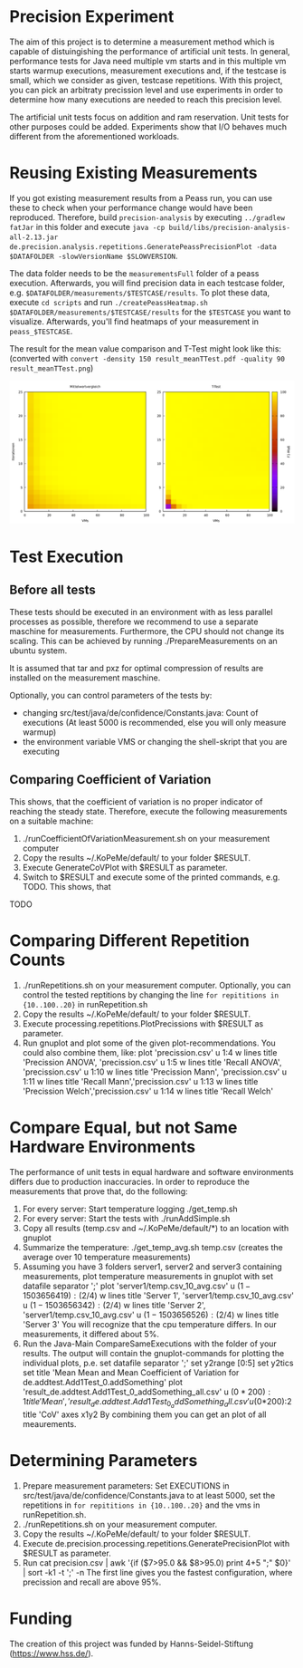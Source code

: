 Precision Experiment
===================

The aim of this project is to determine a measurement method which is capable of distuingishing the performance of artificial unit tests. In general, performance tests for Java need multiple vm starts and in this multiple vm starts warmup executions, measurement executions and, if the testcase is small, which we consider as given, testcase repetitions. With this project, you can pick an arbitraty precission level and use experiments in order to determine how many executions are needed to reach this precision level. 

The artificial unit tests focus on addition and ram reservation. Unit tests for other purposes could be added. Experiments show that I/O behaves much different from the aforementioned workloads.

# Reusing Existing Measurements

If you got existing measurement results from a Peass run, you can use these to check when your performance change would have been reproduced. Therefore, build `precision-analysis` by executing `../gradlew fatJar` in this folder and execute `java -cp build/libs/precision-analysis-all-2.13.jar de.precision.analysis.repetitions.GeneratePeassPrecisionPlot -data $DATAFOLDER -slowVersionName $SLOWVERSION`. 

The data folder needs to be the `measurementsFull` folder of a peass execution. Afterwards, you will find precision data in each testcase folder, e.g. `$DATAFOLDER/measurements/$TESTCASE/results`. To plot these data, execute `cd scripts` and run `./createPeassHeatmap.sh $DATAFOLDER/measurements/$TESTCASE/results` for the `$TESTCASE` you want to visualize. Afterwards, you'll find heatmaps of your measurement in `peass_$TESTCASE`.

The result for the mean value comparison and T-Test might look like this: (converted with `convert -density 150 result_meanTTest.pdf -quality 90 result_meanTTest.png`)

![image](img/result_meanTTest.png)

# Test Execution

## Before all tests

These tests should be executed in an environment with as less parallel processes as possible, therefore we recommend to use a separate maschine for measurements. Furthermore, the CPU should not change its scaling. This can be achieved by running ./PrepareMeasurements on an ubuntu system.

It is assumed that tar and pxz for optimal compression of results are installed on the measurement maschine.

Optionally, you can control parameters of the tests by:
* changing src/test/java/de/confidence/Constants.java: Count of executions (At least 5000 is recommended, else you will only measure warmup)
* the environment variable VMS or changing the shell-skript that you are executing

## Comparing Coefficient of Variation

This shows, that the coefficient of variation is no proper indicator of reaching the steady state. Therefore, execute the following measurements on a suitable machine:

1. ./runCoefficientOfVariationMeasurement.sh on your measurement computer
2. Copy the results ~/.KoPeMe/default/ to your folder $RESULT.
3. Execute GenerateCoVPlot with $RESULT as parameter.
4. Switch to $RESULT and execute some of the printed commands, e.g. TODO. This shows, that 

TODO

# Comparing Different Repetition Counts

1. ./runRepetitions.sh on your measurement computer. Optionally, you can control the tested reptitions by changing the line ``for repititions in {10..100..20}`` in runRepetition.sh
2. Copy the results ~/.KoPeMe/default/ to your folder $RESULT.
3. Execute processing.repetitions.PlotPrecissions with $RESULT as parameter.
4. Run gnuplot and plot some of the given plot-recommendations. You could also combine them, like: 
  plot 'precission.csv' u 1:4 w lines title 'Precission ANOVA', 'precission.csv' u 1:5 w lines title 'Recall ANOVA', 'precission.csv' u 1:10 w lines title 'Precission Mann', 'precission.csv' u 1:11 w lines title 'Recall Mann','precission.csv' u 1:13 w lines title 'Precission Welch','precission.csv' u 1:14 w lines title 'Recall Welch'

# Compare Equal, but not Same Hardware Environments

The performance of unit tests in equal hardware and software environments differs due to production inaccuracies. In order to reproduce the measurements that prove that, do the following:

1. For every server: Start temperature logging ./get_temp.sh
2. For every server: Start the tests with ./runAddSimple.sh
3. Copy all results (temp.csv and ~/.KoPeMe/default/\*) to an location with gnuplot
4. Summarize the temperature: ./get_temp_avg.sh temp.csv (creates the average over 10 temperature measurements)
5. Assuming you have 3 folders server1, server2 and server3 containing measurements, plot temperature measurements in gnuplot with
	set datafile separator ';'
	plot 'server1/temp.csv_10_avg.csv'  u ($1-1503656419):($2/4) w lines title 'Server 1', 'server1/temp.csv_10_avg.csv' u ($1-1503656342):($2/4) w lines title 'Server 2', 'server1/temp.csv_10_avg.csv' u ($1-1503656526):($2/4) w lines title 'Server 3'
   You will recognize that the cpu temperature differs. In our measurements, it differed about 5%. 
6. Run the Java-Main CompareSameExecutions with the folder of your results. The output will contain the gnuplot-commands for plotting the individual plots, p.e.
	set datafile separator ';'
	set y2range [0:5]
	set y2tics
	set title 'Mean Mean and Mean Coefficient of Variation for de.addtest.Add1Test_0.addSomething'
	plot 'result_de.addtest.Add1Test_0_addSomething_all.csv' u ($0*200):1 title 'Mean', 'result_de.addtest.Add1Test_0_addSomething_all.csv' u ($0*200):2 title 'CoV' axes x1y2
  By combining them you can get an plot of all meaurements.

# Determining Parameters 

1. Prepare measurement parameters: Set EXECUTIONS in src/test/java/de/confidence/Constants.java to at least 5000, set the repetitions in ``for repititions in {10..100..20}`` and the vms in runRepetition.sh.
2. ./runRepetitions.sh on your measurement computer.
3. Copy the results ~/.KoPeMe/default/ to your folder $RESULT.
4. Execute de.precision.processing.repetitions.GeneratePrecisionPlot with $RESULT as parameter.
5. Run 
	cat precision.csv | awk '{if ($7>95.0 && $8>95.0) print $4+$5 ";" $0}' | sort -k1 -t ';' -n
The first line gives you the fastest configuration, where precission and recall are above 95%. 

# Funding

The creation of this project was funded by Hanns-Seidel-Stiftung (https://www.hss.de/).
